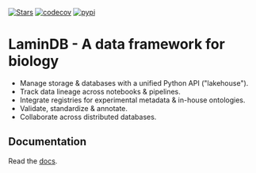 [![Stars](https://img.shields.io/github/stars/laminlabs/lamindb?logo=GitHub&color=yellow)](https://github.com/laminlabs/lamindb)
[![codecov](https://codecov.io/gh/laminlabs/lamindb/branch/main/graph/badge.svg?token=VKMRJ7OWR3)](https://codecov.io/gh/laminlabs/lamindb)
[![pypi](https://img.shields.io/pypi/v/lamindb?color=blue&label=pypi%20package)](https://pypi.org/project/lamindb)

# LaminDB - A data framework for biology

- Manage storage & databases with a unified Python API ("lakehouse").
- Track data lineage across notebooks & pipelines.
- Integrate registries for experimental metadata & in-house ontologies.
- Validate, standardize & annotate.
- Collaborate across distributed databases.

## Documentation

Read the [docs](https://lamin.ai/docs).
